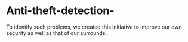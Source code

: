 # Anti-theft-detection-
To identify such problems, we created this initiative to improve our own security as well as that of our surrounds.
